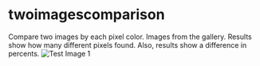 # twoimagescomparison

Compare two images by each pixel color.
Images from the gallery.
Results show how many different pixels found.
Also, results show a difference in percents.
![Test Image 1](https://github.community/t/how-do-you-put-images-on-the-readme-md-file/576/5)
